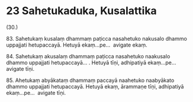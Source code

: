# 23 Sahetukaduka, Kusalattika

(30.)

83\. Sahetukaṃ kusalaṃ dhammaṃ paṭicca nasahetuko nakusalo dhammo uppajjati hetupaccayā. Hetuyā ekaṃ…pe…  avigate ekaṃ.

84\. Sahetukaṃ akusalaṃ dhammaṃ paṭicca nasahetuko naakusalo dhammo uppajjati hetupaccayā… . Hetuyā tīṇi, adhipatiyā ekaṃ…pe…  avigate tīṇi.

85\. Ahetukaṃ abyākataṃ dhammaṃ paccayā naahetuko naabyākato dhammo uppajjati hetupaccayā. Hetuyā ekaṃ, ārammaṇe tīṇi, adhipatiyā ekaṃ…pe…  avigate tīṇi.
